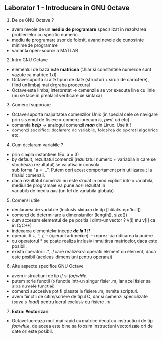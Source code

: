 ## Laborator 1 - Introducere in GNU Octave

1. De ce GNU Octave ?
- avem nevoie de un **mediu de programare** specializat in rezolvarea problemelor cu specific numeric. 
- mediu de programare usor de folosit, avand nevoie de cunostinte minime de programare
- varianta open-source a MATLAB

2. Intro GNU Octave
- elementul de baza este **matricea** (chiar si constantele numerice sunt \
vazute ca matrice 1x1)
- Octave suporta si alte tipuri de date (structuri + siruri de caractere), \
fiind un limbaj mai degraba procedural
- Octave este limbaj interpretat -> comenzile se vor executa linie cu linie \
(nu se face in prealabil verificare de sintaxa)

3. Comenzi suportate
- Octave suporta majoritatea comenzilor Unix (in special cele de navigare \
prin sistemul de fisiere = comenzi precum *ls*, *pwd*, *cd* etc)
- comanda ***help*** -> analogul comenzii ***man*** din Linux. Use it !
- comenzi specifice: declarare de variabile, folosirea de operatii algebrice etc.

4. Cum declaram variabile ?
- prin simpla instantiere (Ex. a = 3)
- by default, rezultatul comenzii (rezultatul numeric + variabila in care se stocheaza rezultatul) se va afisa in consola \
sub forma "a = ...". Putem opri acest comportament prin utilizarea ; la finalul comenzii.
- daca rezultatul comenzii nu este stocat in mod explicit intr-o variabila, mediul de programare va pune acel rezultat in \
variabila de mediu *ans* (un fel de variabila globala)

5. Comenzi utile
- declararea de variabile (inclusiv sintaxa de tip [initial:step:final])
- comenzi de determinare a dimensiunilor (length(), size())
- cum accesam elementul de pe pozitia i dintr-un vector ? v(i) (nu v[i] ca in C/C++)
- indexarea elementelor incepe ***de la 1 !!***
- operatorii +, *, /, ^ (operatii aritmetice). ^ reprezinta ridicarea la putere
- cu operatorul * se poate realiza inclusiv inmultirea matricelor, daca este posibil.
- exista operatorii .*, ./ care realizeaza operatii element cu element, daca este posibil (aceleasi dimensiuni pentru operanzi)

6. Alte aspecte specifice GNU Octave
- avem instructiuni de tip *if* si *for/while*.
- putem scrie functii (o functie intr-un singur fisier .m, iar acel fisier sa aiba numele functiei)
- comenzi succesive pot fi plasate in fisiere .m, numite scripturi.
- avem functii de citire/scriere de tipul C, dar si comenzi specializate (*save* si *load*) pentru lucrul exclusiv cu fisiere .m
  
7. **Extra: Vectorizari**
- Octave lucreaza mult mai rapid cu matrice decat cu instructiuni de tip *for/while*, de aceea este bine sa folosim instructiuni vectorizate ori de cate ori este posibil.